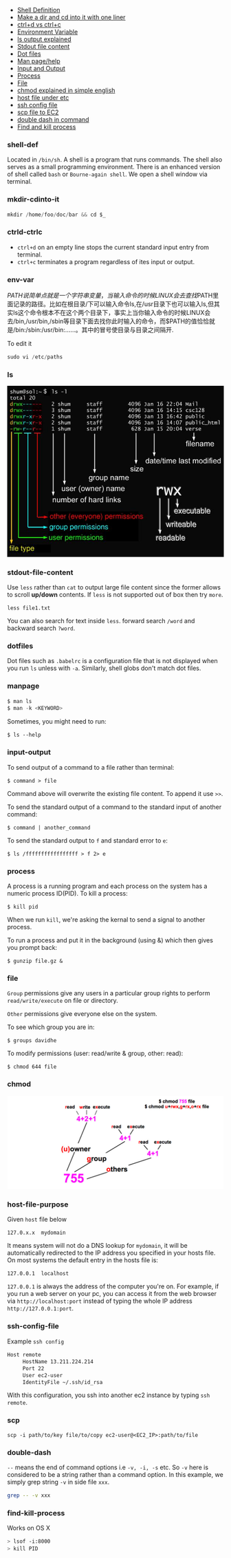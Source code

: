 * [Shell Definition](#shell-def)
* [Make a dir and cd into it with one liner](#mkdir-cdinto-it)
* [ctrl+d vs ctrl+c](#ctrld-ctrlc)
* [Environment Variable](#env-var)
* [ls output explained](#ls)
* [Stdout file content](#stdout-file-content)
* [Dot files](#dotfiles)
* [Man page/help](#manpage-help)
* [Input and Output](#input-output)
* [Process](#process)
* [File](#file)
* [chmod explained in simple english](#chmod)
* [host file under etc](#host-file-purpose)
* [ssh config file](#ssh-config-file)
* [scp file to EC2](#scp)
* [double dash in command](#double-dash)
* [Find and kill process](#find-kill-process)

### shell-def
Located in `/bin/sh`. A shell is a program that runs commands. The shell also serves as a small programming environment. There is an enhanced version of shell called `bash` or `Bourne-again shell`.
We open a shell window via terminal.

### mkdir-cdinto-it
```js
mkdir /home/foo/doc/bar && cd $_
```

### ctrld-ctrlc
* `ctrl+d` on an empty line stops the current standard input entry from terminal. 
* `ctrl+c` terminates a program regardless of ites input or output.

### env-var
$PATH说简单点就是一个字符串变量，当输入命令的时候LINUX会去查找$PATH里面记录的路径。比如在根目录/下可以输入命令ls,在/usr目录下也可以输入ls,但其实ls这个命令根本不在这个两个目录下，事实上当你输入命令的时候LINUX会去/bin,/usr/bin,/sbin等目录下面去找你此时输入的命令，而$PATH的值恰恰就是/bin:/sbin:/usr/bin:……。其中的冒号使目录与目录之间隔开.

To edit it
```js
sudo vi /etc/paths
```

### ls
![ls](./ls.jpg)

### stdout-file-content
Use `less` rather than `cat` to output large file content since the former allows to scroll **up/down** contents.
If `less` is not supported out of box then try `more`.
```Shell
less file1.txt
```
You can also search for text inside `less`. forward search `/word` and backward search `?word`.

### dotfiles
Dot files such as `.babelrc` is a configuration file that is not displayed when you run `ls` unless with `-a`. Similarly, shell globs don't match dot files.

### manpage
```js
$ man ls
$ man -k <KEYWORD>
```
Sometimes, you might need to run:
```
$ ls --help
```

### input-output
To send output of a command to a file rather than terminal:
```
$ command > file
```
Command above will overwrite the existing file content. To append it use `>>`.

To send the standard output of a command to the standard input of another command:
```
$ command | another_command
```

To send the standard output to `f` and standard error to `e`:
```
$ ls /fffffffffffffffff > f 2> e
```

### process
A process is a running program and each process on the system has a numeric process ID(PID). 
To kill a process:
```
$ kill pid
```
When we run `kill`, we're asking the kernal to send a signal to another process. 

To run a process and put it in the background (using &) which then gives you prompt back:
```
$ gunzip file.gz &
```

### file
`Group` permissions give any users in a particular group rights to perform `read/write/execute` on file or directory.

`Other` permissions give everyone else on the system. 

To see which group you are in:
```
$ groups davidhe
```

To modify permissions (user: read/write & group, other: read):
```
$ chmod 644 file
```

### chmod
![chmod](./linux_permissions_chmod.jpg)

### host-file-purpose
Given `host` file below
```
127.0.x.x  mydomain
```
It means system will not do a DNS lookup for `mydomain`, it will be automatically redirected to the IP address you specified in your hosts file.
On most systems the default entry in the hosts file is:
```
127.0.0.1  localhost
```
`127.0.0.1` is always the address of the computer you're on. For example, if you run a web server on your pc, you can access it from the web browser via `http://localhost:port` instead of typing the whole IP address `http://127.0.0.1:port`.

### ssh-config-file
Example `ssh config`

```
Host remote
     HostName 13.211.224.214
     Port 22
     User ec2-user
     IdentityFile ~/.ssh/id_rsa
```
With this configuration, you ssh into another ec2 instance by typing `ssh remote`.

### scp
```
scp -i path/to/key file/to/copy ec2-user@<EC2_IP>:path/to/file
```

### double-dash
`--` means the end of command options i.e `-v, -i, -s` etc. So `-v` here is considered to be a string rather than a command option. In this example, we simply grep string `-v` in side file `xxx`.
```bash
grep -- -v xxx
```

### find-kill-process
Works on OS X

```bash
> lsof -i:8000
> kill PID
```








